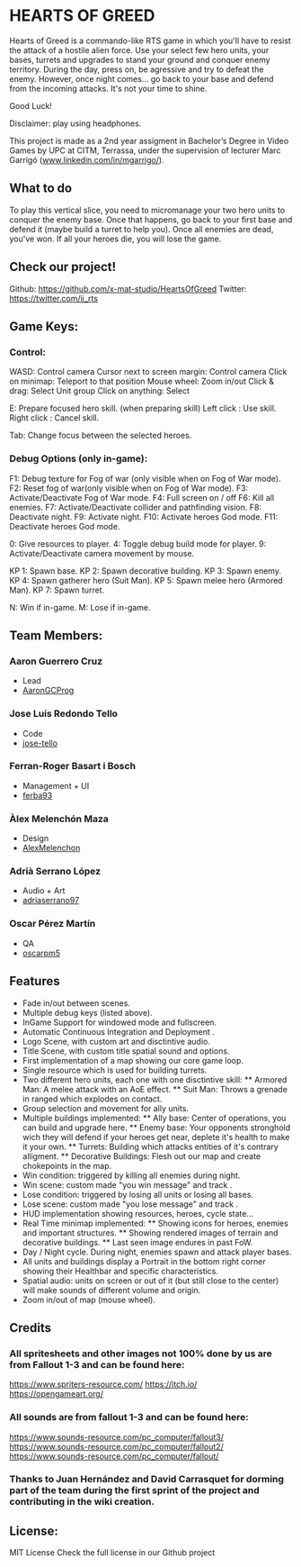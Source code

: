 ﻿# HEARTS OF GREED

Hearts of Greed is a commando-like RTS game in which you'll have to resist the attack of a hostile alien force. Use your select few hero units, your bases, turrets and upgrades to stand your ground and conquer enemy territory. 
During the day, press on, be agressive and try to defeat the enemy. However, once night comes... go back to your base and defend from the incoming attacks. It's not your time to shine.

Good Luck!

Disclaimer: play using headphones.

This project is made as a 2nd year assigment in Bachelor’s Degree in Video Games by UPC at CITM, Terrassa, under the supervision of lecturer Marc Garrigó (www.linkedin.com/in/mgarrigo/).


## What to do
To play this vertical slice, you need to micromanage your two hero units to conquer the enemy base. Once that happens, go back to your first base and defend it (maybe build a turret to help you). Once all enemies are dead, you've won.
If all your heroes die, you will lose the game.


## Check our project!
Github:		https://github.com/x-mat-studio/HeartsOfGreed
Twitter:	https://twitter.com/ii_rts 


## Game Keys:

### Control:

WASD:			      	Control camera
Cursor next to screen margin: 	Control camera
Click on minimap:		Teleport to that position
Mouse wheel:			Zoom in/out
Click & drag:			Select Unit group
Click on anything:		Select

E: 				Prepare focused hero skill.
(when preparing skill)
Left click : 			Use skill.
Right click : 			Cancel skill.

Tab: Change focus between the selected heroes.

### Debug Options (only in-game):

F1: Debug texture for Fog of war (only visible when on Fog of War mode).
F2: Reset fog of war(only visible when on Fog of War mode).
F3: Activate/Deactivate Fog of War mode.
F4: Full screen on / off
F6: Kill all enemies.
F7: Activate/Deactivate collider and pathfinding vision.
F8: Deactivate night.
F9: Activate night.
F10: Activate heroes God mode.
F11: Deactivate heroes God mode.

0: Give resources to player.
4: Toggle debug build mode for player.
9: Activate/Deactivate camera movement by mouse.

KP 1: Spawn base.
KP 2: Spawn decorative building.
KP 3: Spawn enemy.
KP 4: Spawn gatherer hero (Suit Man).
KP 5: Spawn melee hero (Armored Man).
KP 7: Spawn turret.

N: Win if in-game.
M: Lose if in-game.


## Team Members:

### Aaron Guerrero Cruz
* Lead
* [AaronGCProg](https://github.com/AaronGCProg)


### Jose Luís Redondo Tello
* Code
* [jose-tello](https://github.com/jose-tello)


### Ferran-Roger Basart i Bosch
* Management + UI
* [ferba93](https://github.com/ferba93)


### Àlex Melenchón Maza
* Design
* [AlexMelenchon](https://github.com/AlexMelenchon)


### Adrià Serrano López
* Audio + Art
* [adriaserrano97](https://github.com/adriaserrano97)


### Oscar Pérez Martín
* QA
* [oscarpm5](https://github.com/oscarpm5)

 
## Features

* Fade in/out between scenes.
* Multiple debug keys (listed above).
* InGame Support for windowed mode and fullscreen.
* Automatic Continuous Integration and Deployment .
* Logo Scene, with custom art and disctintive audio.
* Title Scene, with custom title spatial sound and options.
* First implementation of a map showing our core game loop.
* Single resource which is used for building turrets.
* Two different hero units, each one with one disctintive skill:
	** Armored Man: A melee attack with an AoE effect.
	** Suit Man: Throws a grenade in ranged which explodes on contact.
* Group selection and movement for ally units.
* Multiple buildings implemented:
	** Ally base: Center of operations, you can build and upgrade here.
	** Enemy base: Your opponents stronghold wich they will defend if your heroes get near, deplete it's health to make it your own.
	** Turrets: Building which attacks entities of it's contrary alligment.
	** Decorative Buildings: Flesh out our map and create chokepoints in the map.
* Win condition: triggered by killing all enemies during night.
* Win scene: custom made "you win message" and track  .
* Lose condition: triggered by losing all units or losing all bases.
* Lose scene: custom made "you lose message" and track  .
* HUD implementation showing resources, heroes, cycle state...
* Real Time minimap implemented: 
	** Showing icons for heroes, enemies and important structures.
 	** Showing rendered images of terrain and decorative buildings.
	** Last seen image endures in past FoW.
* Day / Night cycle. During night, enemies spawn and attack player bases.
* All units and buildings display a Portrait in the bottom right corner showing their Healthbar and specific characteristics.
* Spatial audio: units on screen or out of it (but still close to the center) will make sounds of different volume and origin.
* Zoom in/out of map (mouse wheel).


## Credits

### All spritesheets and other images not 100% done by us are from Fallout 1-3 and can be found here:
https://www.spriters-resource.com/
https://itch.io/
https://opengameart.org/

### All sounds are from fallout 1-3 and can be found here:
https://www.sounds-resource.com/pc_computer/fallout3/
https://www.sounds-resource.com/pc_computer/fallout2/
https://www.sounds-resource.com/pc_computer/fallout/

### Thanks to Juan Hernández and David Carrasquet for dorming part of the team during the first sprint of the project and contributing in the wiki creation.
	

## License:
MIT License
Check the full license in our Github project
